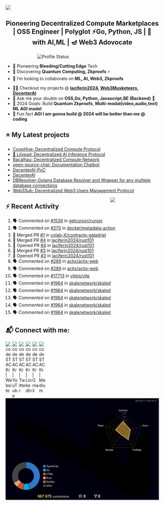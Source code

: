 <img src="./Hiro.svg">

<h2 align="center">Pioneering Decentralized Compute Marketplaces | OSS Engineer | Polyglot ⚡Go, Python, JS | 💪 with AI,ML | 🪔 Web3 Adovocate </h2>
<!--For Coders... <h4 align="justify">I am a Backend Engineer. I kill time working on projects. I enjoy Problem-Solving (DS,Algo, Chess), AI Prompting & Automation for fun</h4> -->

<!-- <img align="right" alt="Coding" width="400" src="https://media1.giphy.com/media/qgQUggAC3Pfv687qPC/giphy.gif?cid=790b76118df290e2b23901b41121cac94b9b4e8db24db04b&rid=giphy.gif&ct=g"> -->
<!--
<img align="right" alt="Coding" width="400" src="./profile-3d-contrib/profile-south-season-animate.svg"> -->

<!-- <img align="right" alt="Profile Status" width="400" src="https://github-readme-stats.vercel.app/api?username=laciferin2024&show_icons=true&&theme=github_dark&locale=en&hide=stars,javascript,html"> -->

<img align="right" alt="Profile Status" width="400" src="https://github-readme-stats-xi-rosy.vercel.app/api?username=laciferin2024&hide=stars&theme=github_dark">

<!-- <p align="left"> <a href="https://twitter.com/laciferin" target="blank"><img src="https://img.shields.io/twitter/follow/laciferin?logo=twitter&style=for-the-badge" alt="laciferin" /></a> </p> -->

<br>

- 🔭 Pioneering **Bleeding/Cutting Edge** Tech
- 🌱 Discovering **Quantum Computing, Zkproofs** ⚡
- 👯 I’m looking to collaborate on **ML, AI, Web3, Zkproofs**
<!-- - 🤝 I’m looking for peer learners & experts on **Quantum Computing, ML** -->
- 👨‍💻 Checkout my projects @ <b> [laciferin2024](https://github.com/laciferin2024), [Web3Musketeers](https://github.com/CoopHive/), [DecenterAI](https://github.com/DeCenter-AI/) </b>
- 💬 Ask me your doubts on **OSS,Go, Python, Javascript,BE (Backend)** 📝
- 🥅 2024 Goals: Build **Quantum Zkproofs**, <b> Multi-modal(video,audio,text) ML **AGI** model </b>
    <!-- - 💻 Coding/Programming - [@laciferin2024](https://github.com/laciferin2024) -->
  <!-- - 📫 Reach me @ <a href="mailto:laciferin@gmail.com"> Send Mail</a> -->
- 👯 Fun fact **AGI I am gonna build @ 2024 will be better than me @ coding**
<!--
<h3 align="left">Languages and Tools:</h3>
<p align="left"> <a href="https://getbootstrap.com" target="_blank" rel="noreferrer"> <img src="https://raw.githubusercontent.com/devicons/devicon/master/icons/bootstrap/bootstrap-plain-wordmark.svg" alt="bootstrap" width="40" height="40"/> </a> <a href="https://www.cprogramming.com/" target="_blank" rel="noreferrer"> <img src="https://raw.githubusercontent.com/devicons/devicon/master/icons/c/c-original.svg" alt="c" width="40" height="40"/> </a> <a href="https://www.w3schools.com/css/" target="_blank" rel="noreferrer"> <img src="https://raw.githubusercontent.com/devicons/devicon/master/icons/css3/css3-original-wordmark.svg" alt="css3" width="40" height="40"/> </a> <a href="https://expressjs.com" target="_blank" rel="noreferrer"> <img src="https://raw.githubusercontent.com/devicons/devicon/master/icons/express/express-original-wordmark.svg" alt="express" width="40" height="40"/> </a> <a href="https://firebase.google.com/" target="_blank" rel="noreferrer"> <img src="https://www.vectorlogo.zone/logos/firebase/firebase-icon.svg" alt="firebase" width="40" height="40"/> </a> <a href="https://heroku.com" target="_blank" rel="noreferrer"> <img src="https://www.vectorlogo.zone/logos/heroku/heroku-icon.svg" alt="heroku" width="40" height="40"/> </a> <a href="https://www.w3.org/html/" target="_blank" rel="noreferrer"> <img src="https://raw.githubusercontent.com/devicons/devicon/master/icons/html5/html5-original-wordmark.svg" alt="html5" width="40" height="40"/> </a> <a href="https://www.adobe.com/in/products/illustrator.html" target="_blank" rel="noreferrer"> <img src="https://www.vectorlogo.zone/logos/adobe_illustrator/adobe_illustrator-icon.svg" alt="illustrator" width="40" height="40"/> </a> <a href="https://developer.mozilla.org/en-US/docs/Web/JavaScript" target="_blank" rel="noreferrer"> <img src="https://raw.githubusercontent.com/devicons/devicon/master/icons/javascript/javascript-original.svg" alt="javascript" width="40" height="40"/> </a> <a href="https://kubernetes.io" target="_blank" rel="noreferrer"> <img src="https://www.vectorlogo.zone/logos/kubernetes/kubernetes-icon.svg" alt="kubernetes" width="40" height="40"/> </a> <a href="https://www.mongodb.com/" target="_blank" rel="noreferrer"> <img src="https://raw.githubusercontent.com/devicons/devicon/master/icons/mongodb/mongodb-original-wordmark.svg" alt="mongodb" width="40" height="40"/> </a> <a href="https://nodejs.org" target="_blank" rel="noreferrer"> <img src="https://raw.githubusercontent.com/devicons/devicon/master/icons/nodejs/nodejs-original-wordmark.svg" alt="nodejs" width="40" height="40"/> </a> <a href="https://www.photoshop.com/en" target="_blank" rel="noreferrer"> <img src="https://raw.githubusercontent.com/devicons/devicon/master/icons/photoshop/photoshop-line.svg" alt="photoshop" width="40" height="40"/> </a> <a href="https://postman.com" target="_blank" rel="noreferrer"> <img src="https://www.vectorlogo.zone/logos/getpostman/getpostman-icon.svg" alt="postman" width="40" height="40"/> </a> <a href="https://www.python.org" target="_blank" rel="noreferrer"> <img src="https://raw.githubusercontent.com/devicons/devicon/master/icons/python/python-original.svg" alt="python" width="40" height="40"/> </a> <a href="https://reactjs.org/" target="_blank" rel="noreferrer"> <img src="https://raw.githubusercontent.com/devicons/devicon/master/icons/react/react-original-wordmark.svg" alt="react" width="40" height="40"/> </a> <a href="https://sass-lang.com" target="_blank" rel="noreferrer"> <img src="https://raw.githubusercontent.com/devicons/devicon/master/icons/sass/sass-original.svg" alt="sass" width="40" height="40"/> </a> -->

[//]: # "</p>"

<!--
[//]: # (<p align="left">)
  <a href="https://golang.org/" target="_blank" rel="noreferrer">
    <img src="https://raw.githubusercontent.com/devicons/devicon/master/icons/go/go-original.svg" alt="go" width="40" height="40"/>
  </a>
  <a href="https://www.rust-lang.org/" target="_blank" rel="noreferrer">
    <img src="https://raw.githubusercontent.com/devicons/devicon/master/icons/rust/rust-plain.svg" alt="rust" width="40" height="40"/>
  </a>
  <a href="https://hadoop.apache.org/" target="_blank" rel="noreferrer">
    <img src="https://raw.githubusercontent.com/devicons/devicon/master/icons/apache/apache-original-wordmark.svg" alt="apache hadoop" width="40" height="40"/>
  </a>
  <a href="https://aws.amazon.com/" target="_blank" rel="noreferrer">
    <img src="https://raw.githubusercontent.com/devicons/devicon/master/icons/amazonwebservices/amazonwebservices-original-wordmark.svg" alt="aws" width="40" height="40"/>
  </a>
  <a href="https://cloud.google.com/" target="_blank" rel="noreferrer">
    <img src="https://raw.githubusercontent.com/devicons/devicon/master/icons/googlecloud/googlecloud-original-wordmark.svg" alt="gcp" width="40" height="40"/>
  </a>
  <a href="https://azure.com/" target="_blank" rel="noreferrer">
    <img src="https://raw.githubusercontent.com/devicons/devicon/master/icons/azure/azure-original-wordmark.svg" alt="azure" width="40" height="40"/>
  </a>
  <a href="https://www.postgresql.org/" target="_blank" rel="noreferrer">
    <img src="https://raw.githubusercontent.com/devicons/devicon/master/icons/postgresql/postgresql-original-wordmark.svg" alt="postgresql" width="40" height="40"/>
  </a>
  <a href="https://www.mysql.com/" target="_blank" rel="noreferrer">
    <img src="https://raw.githubusercontent.com/devicons/devicon/master/icons/mysql/mysql-original-wordmark.svg" alt="mysql" width="40" height="40"/>
  </a>
</p> -->

<!-- <p><img align="left" src="https://github-readme-stats.vercel.app/api/top-langs?username=laciferin2024&show_icons=true&locale=en&layout=compact&hide=CSS,Makefile,PHP,CMake,Powershell,TSQL,Java,HTML,Shell,Batchfile,SCSS" alt="laciferin2024" /></p> -->
<!--
<p> <img align="center" src="https://github-readme-stats.vercel.app/api?username=laciferin2024&show_icons=true&locale=en&&hide=javascript,html" alt="laciferin2024" /></p> -->

## ⭐ My Latest projects

- [CoopHive: Decentralized Compute Protocol](https://github.com/CoopHive/hive)
- [🍃 Lilypad: Decentralized AI Inference Protocol](https://github.com/bacalhau-project/lilypad)
- [Bacalhau: Decentralized Compute Network](https://github.com/bacalhau-project/bacalhau)
- [open-source-chat: Documentation Chatbot](https://devpost.com/software/oschat)
- [DecenterAI-PoC](https://github.com/DeCenter-AI/decenter-ai.streamlit.app)
- [DecenterAI](https://github.com/DeCenter-AI/app.decenterai.com/)
- [DBResolver-Golang Database Resolver and Wrapper for any multiple database connections](https://github.com/bxcodec/dbresolver)
- [Web3Sub: Decentralized Web3 Users Management Protocol](https://github.com/Web3Mustketeers/web3.sub)

<img align="right" src="https://media.giphy.com/media/LoBSGLlkRVWnd6SdxN/giphy.gif" width="160">

## ⚡ Recent Activity

<!--START_SECTION:activity-->

1. 🗣 Commented on [#1539](https://github.com/getcursor/cursor/pull/1539#issuecomment-2359812998) in [getcursor/cursor](https://github.com/getcursor/cursor)
2. 🗣 Commented on [#270](https://github.com/docker/metadata-action/issues/270#issuecomment-2357227314) in [docker/metadata-action](https://github.com/docker/metadata-action)
3. 🎉 Merged PR [#1](https://github.com/colab-X/contracts-galadriel/pull/1) in [colab-X/contracts-galadriel](https://github.com/colab-X/contracts-galadriel)
4. 🎉 Merged PR [#4](https://github.com/laciferin2024/rust101/pull/4) in [laciferin2024/rust101](https://github.com/laciferin2024/rust101)
5. 💪 Opened PR [#4](https://github.com/laciferin2024/rust101/pull/4) in [laciferin2024/rust101](https://github.com/laciferin2024/rust101)
6. 🎉 Merged PR [#3](https://github.com/laciferin2024/rust101/pull/3) in [laciferin2024/rust101](https://github.com/laciferin2024/rust101)
7. 💪 Opened PR [#3](https://github.com/laciferin2024/rust101/pull/3) in [laciferin2024/rust101](https://github.com/laciferin2024/rust101)
8. 🗣 Commented on [#289](https://github.com/actix/actix-web/issues/289#issuecomment-2308792489) in [actix/actix-web](https://github.com/actix/actix-web)
9. 🗣 Commented on [#289](https://github.com/actix/actix-web/issues/289#issuecomment-2308790417) in [actix/actix-web](https://github.com/actix/actix-web)
10. 🗣 Commented on [#17713](https://github.com/vitejs/vite/issues/17713#issuecomment-2297516520) in [vitejs/vite](https://github.com/vitejs/vite)
11. 🗣 Commented on [#1964](https://github.com/skalenetwork/skaled/issues/1964#issuecomment-2297400444) in [skalenetwork/skaled](https://github.com/skalenetwork/skaled)
12. 🗣 Commented on [#1964](https://github.com/skalenetwork/skaled/issues/1964#issuecomment-2297398603) in [skalenetwork/skaled](https://github.com/skalenetwork/skaled)
13. 🗣 Commented on [#1964](https://github.com/skalenetwork/skaled/issues/1964#issuecomment-2295428556) in [skalenetwork/skaled](https://github.com/skalenetwork/skaled)
14. 🗣 Commented on [#1964](https://github.com/skalenetwork/skaled/issues/1964#issuecomment-2295424353) in [skalenetwork/skaled](https://github.com/skalenetwork/skaled)
15. 🗣 Commented on [#1964](https://github.com/skalenetwork/skaled/issues/1964#issuecomment-2295422713) in [skalenetwork/skaled](https://github.com/skalenetwork/skaled)
<!--END_SECTION:activity-->

## 📬 Connect with me:

[<img align="left" alt="codeSTACKr | Website" width="22px" src="https://ghost.org/images/logos/ghost-logo-orb.png" />](https://bit.ly/m/laciferin)&nbsp;
[<img align="left" alt="codeSTACKr | YouTube" width="22px" src="https://cdn.jsdelivr.net/npm/simple-icons@v3/icons/youtube.svg" />](https://www.youtube.com/channel/UCJlpMeDKO2vi0kfUPBsi9aQ)&nbsp;
[<img align="left" alt="codeSTACKr | Twitter" width="22px" src="https://cdn.jsdelivr.net/npm/simple-icons@v3/icons/twitter.svg" />](https://twitter.com/laciferin)&nbsp;
[<img align="left" alt="codeSTACKr | LinkedIn" width="22px" src="https://cdn.jsdelivr.net/npm/simple-icons@v3/icons/linkedin.svg" />](https://www.linkedin.com/in/laciferin/)&nbsp;
[<img align="left" alt="codeSTACKr | Gmail" width="22px" src="https://cdn.jsdelivr.net/npm/simple-icons@v3/icons/gmail.svg" />](mailto:laciferin@gmail.com)&nbsp;
[<img align="left" alt="codeSTACKr | Medium" width="22px" src="https://cdn.jsdelivr.net/npm/simple-icons@v3/icons/medium.svg" />](https://medium.com/@laciferin)&nbsp;

<!-- TODO: when changing the below image make sure that u r updating the ci: L67 -->

![Profile-3d](./profile-3d-contrib/profile-night-rainbow.svg)

<!-- <img src="./profile-3d-contrib/profile-night-rainbow.svg">  -->
